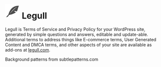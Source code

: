 ![Legull](https://raw.githubusercontent.com/codearachnid/legull/master/asset/icon-48.png) Legull
============

Legull is Terms of Service and Privacy Policy for your WordPress site, generated by simple questions and answers, editable and update-able. Additional terms to address things like E-commerce terms, User Generated Content and DMCA terms, and other aspects of your site are available as add-ons at <a href="http://www.legull.com" target="blank">legull.com</a>.

Background patterns from subtlepatterns.com